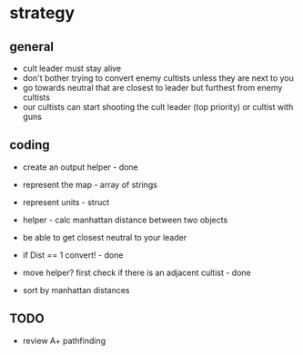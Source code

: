 # strategy

## general

- cult leader must stay alive
- don't bother trying to convert enemy cultists unless they are next to you
- go towards neutral that are closest to leader but furthest from enemy cultists
- our cultists can start shooting the cult leader (top priority) or cultist with guns
## coding

- create an output helper - done
- represent the map - array of strings
- represent units - struct

- helper - calc manhattan distance between two objects
- be able to get closest neutral to your leader
- if Dist == 1 convert! - done

- move helper?  first check if there is an adjacent cultist - done

- sort by manhattan distances

## TODO

- review A+ pathfinding